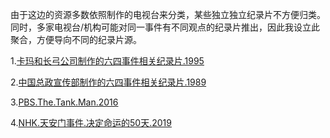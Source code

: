 由于这边的资源多数依照制作的电视台来分类，某些独立独立纪录片不方便归类。同时，多家电视台/机构可能对同一事件有不同观点的纪录片推出，因此我设立此聚合，方便导向不同的纪录片源。

1.[卡玛和长弓公司制作的六四事件相关纪录片.1995](https://github.com/AGX-04/eMule_Sharing/blob/main/%E5%85%B6%E4%BB%96%E7%BA%AA%E5%BD%95%E7%89%87/%E5%85%AD%E5%9B%9B%E4%BA%8B%E4%BB%B6/%E5%A4%A9%E5%AE%89%E9%97%A8.The.Gate.of.Heavenly.Peace.md)

2.[中国总政宣传部制作的六四事件相关纪录片.1989](https://github.com/AGX-04/eMule_Sharing/blob/main/%E5%85%B6%E4%BB%96%E7%BA%AA%E5%BD%95%E7%89%87/%E5%85%AD%E5%9B%9B%E4%BA%8B%E4%BB%B6/%E9%A3%98%E6%89%AC%EF%BC%8C%E5%85%B1%E5%92%8C%E5%9B%BD%E7%9A%84%E6%97%97%E5%B8%9C%E2%80%94%E2%80%94%E5%B9%B3%E6%81%AF%E5%8C%97%E4%BA%AC%E5%8F%8D%E9%9D%A9%E5%91%BD%E6%9A%B4%E4%B9%B1%E7%BA%AA%E5%AE%9E.md)

3.[PBS.The.Tank.Man.2016](https://github.com/AGX-04/eMule_Sharing/blob/main/PBS%E7%BA%AA%E5%BD%95%E7%89%87/%E6%8C%A1%E5%9C%A8%E5%9D%A6%E5%85%8B%E5%89%8D%E7%9A%84%E5%B9%B4%E8%BD%BB%E4%BA%BA.The.Tank.Man.md)

4.[NHK.天安门事件.决定命运的50天.2019](https://github.com/AGX-04/eMule_Sharing/blob/main/NHK%E7%BA%AA%E5%BD%95%E7%89%87/02.%E4%B8%AD%E5%9B%BD/03.%E5%85%AD%E5%9B%9B%E4%BA%8B%E4%BB%B6/%E5%A4%A9%E5%AE%89%E9%97%A8%E4%BA%8B%E4%BB%B6%20%E5%86%B3%E5%AE%9A%E5%91%BD%E8%BF%90%E7%9A%8450%E5%A4%A9.md)
